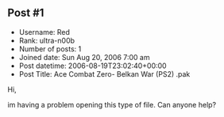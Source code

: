 ## Post #1
- Username: Red
- Rank: ultra-n00b
- Number of posts: 1
- Joined date: Sun Aug 20, 2006 7:00 am
- Post datetime: 2006-08-19T23:02:40+00:00
- Post Title: Ace Combat Zero- Belkan War (PS2) .pak

Hi,

im having a problem opening this type of file. Can anyone help?
